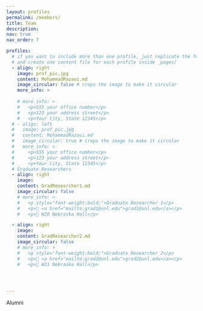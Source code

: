 ```yaml
---
layout: profiles
permalink: /members/
title: Team
description: 
nav: true
nav_order: 7

profiles:
  # if you want to include more than one profile, just replicate the following block
  # and create one content file for each profile inside _pages/
  - align: right
    image: prof_pic.jpg
    content: MohammadRazavi.md
    image_circular: false # crops the image to make it circular
    more_info: >
    
    # more_info: >
    #   <p>555 your office number</p>
    #   <p>123 your address street</p>
    #   <p>Your City, State 12345</p>
  # - align: left
  #   image: prof_pic.jpg
  #   content: MohammadRazavi.md
  #   image_circular: true # crops the image to make it circular
  #   more_info: >
  #     <p>555 your office number</p>
  #     <p>123 your address street</p>
  #     <p>Your City, State 12345</p>
  # Graduate Researchers
  - align: right
    image: 
    content: GradResearcher1.md
    image_circular: false
    # more_info: >
    #   <p style="font-weight:bold;">Graduate Researcher 1</p>
    #   <p>📧 <a href="mailto:grad1@unl.edu">grad1@unl.edu</a></p>
    #   <p>📍 W20 Nebraska Hall</p>

  - align: right
    image: 
    content: GradResearcher2.md
    image_circular: false
    # more_info: >
    #   <p style="font-weight:bold;">Graduate Researcher 2</p>
    #   <p>📧 <a href="mailto:grad2@unl.edu">grad2@unl.edu</a></p>
    #   <p>📍 W21 Nebraska Hall</p>




---
```


Alumni
<!-- ---
layout: profiles
permalink: /members/
title: Team
description: 
nav: true
nav_order: 7

profiles:
  # Faculty Profile
  - align: center
    image: prof_pic.jpg
    content: MohammadRazavi.md
    image_circular: true
    more_info: >
      <p style="text-align:center; font-weight:bold;">Dr. Mohammad Razavi</p>
      <p style="text-align:center;">📧 <a href="mailto:mrazavi2@unl.edu">mrazavi2@unl.edu</a></p>
      <p style="text-align:center;">📍 W17 Nebraska Hall</p>
--- -->